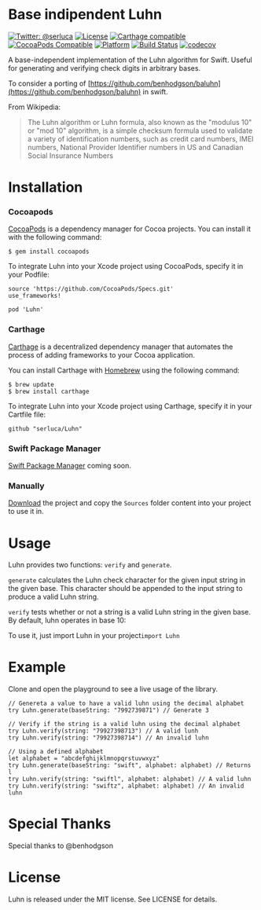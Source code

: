 Base indipendent Luhn
===

[![Twitter: @serluca](https://img.shields.io/badge/contact-@serluca-blue.svg?style=flat)](https://twitter.com/serluca)
[![License](https://img.shields.io/badge/license-MIT-green.svg?style=flat)](https://github.com/serluca/luhn/blob/master/LICENSE)
[![Carthage compatible](https://img.shields.io/badge/Carthage-compatible-4BC51D.svg?style=flat)](https://github.com/Carthage/Carthage)
[![CocoaPods Compatible](https://img.shields.io/cocoapods/v/Luhn.svg)](https://cocoapods.org/pods/Luhn)
[![Platform](https://img.shields.io/cocoapods/p/Luhn.svg?style=flat)](http://cocoadocs.org/docsets/Luhn)
[![Build Status](https://travis-ci.org/serluca/luhn.svg?branch=master)](https://travis-ci.org/serluca/luhn)
[![codecov](https://codecov.io/gh/serluca/luhn/branch/master/graph/badge.svg)](https://codecov.io/gh/serluca/luhn)

A base-independent implementation of the Luhn algorithm for Swift. Useful for generating and verifying check digits in arbitrary bases.

To consider a porting of [https://github.com/benhodgson/baluhn](https://github.com/benhodgson/baluhn) in swift.

From Wikipedia:

> The Luhn algorithm or Luhn formula, also known as the "modulus 10" or "mod 10" algorithm, is a simple checksum formula used to validate a variety of identification numbers, such as credit card numbers, IMEI numbers, National Provider Identifier numbers in US and Canadian Social Insurance Numbers

# Installation

### Cocoapods
[CocoaPods](https://github.com/CocoaPods/CocoaPods) is a dependency manager for Cocoa projects. You can install it with the following command:

`$ gem install cocoapods`

To integrate Luhn into your Xcode project using CocoaPods, specify it in your Podfile:

```
source 'https://github.com/CocoaPods/Specs.git'
use_frameworks!

pod 'Luhn'
```

### Carthage

[Carthage](https://github.com/Carthage/Carthage) is a decentralized dependency manager that automates the process of adding frameworks to your Cocoa application.

You can install Carthage with [Homebrew](http://brew.sh/) using the following command:

```
$ brew update
$ brew install carthage
```

To integrate Luhn into your Xcode project using Carthage, specify it in your Cartfile file:

```
github "serluca/Luhn"
```

### Swift Package Manager

[Swift Package Manager](https://swift.org/package-manager) coming soon.

### Manually

[Download](https://github.com/serluca/Luhn/archive/master.zip) the project and copy the `Sources` folder content into your project to use it in.

# Usage
Luhn provides two functions: `verify` and `generate`.

`generate` calculates the Luhn check character for the given input string in the given base. This character should be appended to the input string to produce a valid Luhn string. 

`verify` tests whether or not a string is a valid Luhn string in the given base. By default, luhn operates in base 10:

To use it, just import Luhn in your project`import Luhn`

# Example
Clone and open the playground to see a live usage of the library.

```
// Genereta a value to have a valid luhn using the decimal alphabet
try Luhn.generate(baseString: "7992739871") // Generate 3

// Verify if the string is a valid luhn using the decimal alphabet
try Luhn.verify(string: "79927398713") // A valid lunh
try Luhn.verify(string: "79927398714") // An invalid luhn

// Using a defined alphabet
let alphabet = "abcdefghijklmnopqrstuvwxyz"
try Luhn.generate(baseString: "swift", alphabet: alphabet) // Returns l
try Luhn.verify(string: "swiftl", alphabet: alphabet) // A valid luhn
try Luhn.verify(string: "swiftz", alphabet: alphabet) // An invalid luhn
```

# Special Thanks
Special thanks to @benhodgson

# License

Luhn is released under the MIT license. See LICENSE for details.
